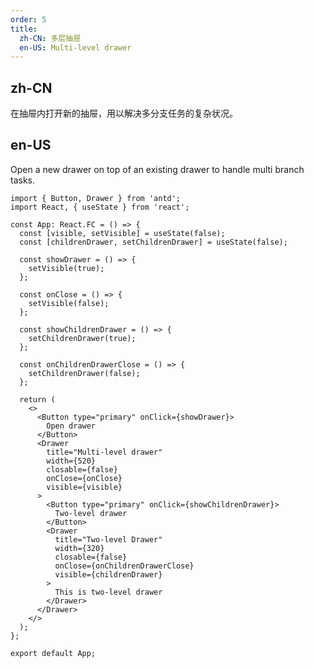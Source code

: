 ```yaml
---
order: 5
title:
  zh-CN: 多层抽屉
  en-US: Multi-level drawer
---
```


## zh-CN

在抽屉内打开新的抽屉，用以解决多分支任务的复杂状况。

## en-US

Open a new drawer on top of an existing drawer to handle multi branch tasks.

```tsx
import { Button, Drawer } from 'antd';
import React, { useState } from 'react';

const App: React.FC = () => {
  const [visible, setVisible] = useState(false);
  const [childrenDrawer, setChildrenDrawer] = useState(false);

  const showDrawer = () => {
    setVisible(true);
  };

  const onClose = () => {
    setVisible(false);
  };

  const showChildrenDrawer = () => {
    setChildrenDrawer(true);
  };

  const onChildrenDrawerClose = () => {
    setChildrenDrawer(false);
  };

  return (
    <>
      <Button type="primary" onClick={showDrawer}>
        Open drawer
      </Button>
      <Drawer
        title="Multi-level drawer"
        width={520}
        closable={false}
        onClose={onClose}
        visible={visible}
      >
        <Button type="primary" onClick={showChildrenDrawer}>
          Two-level drawer
        </Button>
        <Drawer
          title="Two-level Drawer"
          width={320}
          closable={false}
          onClose={onChildrenDrawerClose}
          visible={childrenDrawer}
        >
          This is two-level drawer
        </Drawer>
      </Drawer>
    </>
  );
};

export default App;
```

<style>
[data-theme="dark"] .site-multi-level-drawer-footer {
  border-top: 1px solid #303030;
  background: #1f1f1f;
}
</style>
